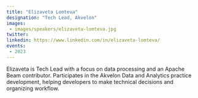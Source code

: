 ```yaml
---
title: "Elizaveta Lomteva"
designation: "Tech Lead, Akvelon"
images:
 - images/speakers/elizaveta-lomteva.jpg
twitter: 
linkedin: https://www.linkedin.com/in/elizaveta-lomteva/
events:
 - 2023
---
```


Elizaveta is Tech Lead with a focus on data processing and an Apache Beam contributor. Participates in the Akvelon Data and Analytics practice development, helping developers to make technical decisions and organizing workflow.